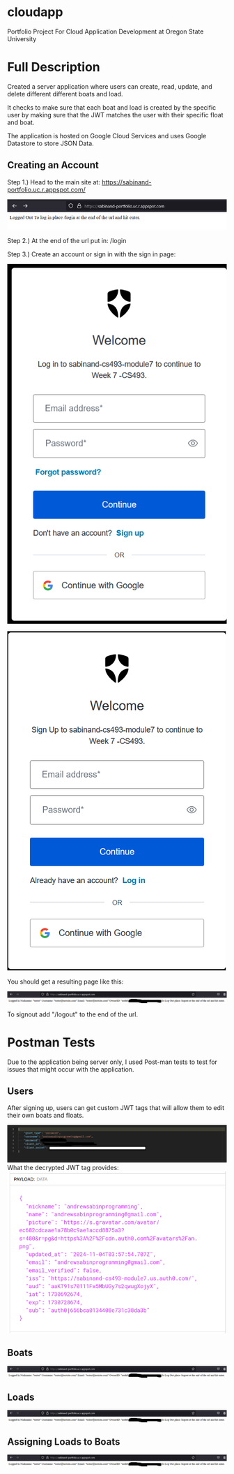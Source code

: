 # cloudapp
Portfolio Project For Cloud Application Development at Oregon State University

# Full Description
Created a server application where users can create, read, update, and delete different different boats and load. 

It checks to make sure that each boat and load is created by the specific user by making sure that the JWT matches the user with their specific float and boat.

The application is hosted on Google Cloud Services and uses Google Datastore to store JSON Data.

## Creating an Account

Step 1.) Head to the main site at: https://sabinand-portfolio.uc.r.appspot.com/

![screenshot](https://raw.githubusercontent.com/andrew-sabin/cloudapp/refs/heads/main/screenshots/main%20page/logged%20out.png)

Step 2.) At the end of the url put in: /login

Step 3.) Create an account or sign in with the sign in page:

![screenshot](https://raw.githubusercontent.com/andrew-sabin/cloudapp/refs/heads/main/screenshots/main%20page/auth0%20signin.png) 

![screenshot](https://raw.githubusercontent.com/andrew-sabin/cloudapp/refs/heads/main/screenshots/main%20page/auth0%20signup.png) 

You should get a resulting page like this:

![screenshot](https://raw.githubusercontent.com/andrew-sabin/cloudapp/refs/heads/main/screenshots/main%20page/logged%20in%202.png)

To signout add "/logout" to the end of the url.

# Postman Tests

Due to the application being server only, I used Post-man tests to test for issues that might occur with the application.

## Users

After signing up, users can get custom JWT tags that will allow them to edit their own boats and floats.

![screenshot](https://raw.githubusercontent.com/andrew-sabin/cloudapp/refs/heads/main/screenshots/users/JWT%20User%201.png)
What the decrypted JWT tag provides:
![screenshot](https://github.com/andrew-sabin/cloudapp/blob/main/screenshots/users/JWT%20Token%201%20Payload%20Data.png?raw=true)

## Boats

![screenshot](https://raw.githubusercontent.com/andrew-sabin/cloudapp/refs/heads/main/screenshots/main%20page/logged%20in%202.png)

## Loads

![screenshot](https://raw.githubusercontent.com/andrew-sabin/cloudapp/refs/heads/main/screenshots/main%20page/logged%20in%202.png)

## Assigning Loads to Boats

![screenshot](https://raw.githubusercontent.com/andrew-sabin/cloudapp/refs/heads/main/screenshots/main%20page/logged%20in%202.png)
